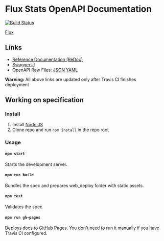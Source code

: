 # Flux Stats OpenAPI Documentation
[![Build Status](https://travis-ci.com/runonflux/fluxdocs.svg?branch=master)](https://travis-ci.com/runonflux/fluxstats)

[Flux](https://github.com/runonflux/flux/)

## Links

- [Reference Documentation (ReDoc)](https://docs.fluxstats.runonflux.io)
- [SwaggerUI](https://docs.fluxstats.runonflux.io/swagger-ui/)
- OpenAPI Raw Files: [JSON](https://docs.fluxstats.runonflux.io/openapi.json) [YAML](https://docs.fluxstats.runonflux.io/openapi.yaml)

**Warning:** All above links are updated only after Travis CI finishes deployment

## Working on specification
### Install

1. Install [Node JS](https://nodejs.org/)
2. Clone repo and run `npm install` in the repo root

### Usage

#### `npm start`
Starts the development server.

#### `npm run build`
Bundles the spec and prepares web_deploy folder with static assets.

#### `npm test`
Validates the spec.

#### `npm run gh-pages`
Deploys docs to GitHub Pages. You don't need to run it manually if you have Travis CI configured.
